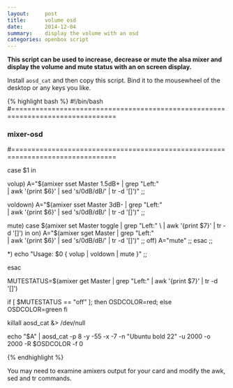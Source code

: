 ```yaml
---
layout:     post
title:      volume osd
date:       2014-12-04
summary:    display the volume with an osd
categories: openbox script
---
```


__This script can be used to increase, decrease or mute the alsa mixer 
and display the volume and mute status with an on screen display.__

Install `aosd_cat` and then copy this script. Bind it 
to the mousewheel of the desktop or any keys you like.

{% highlight bash %}
#!/bin/bash
#================================================================================
### mixer-osd
#================================================================================

case $1 in

   volup) A="$(amixer sset Master 1.5dB+ | grep "Left:" \
      | awk '{print $6}' | sed 's/0dB/dB/' | tr -d '[]')" ;;

   voldown) A="$(amixer sset Master 3dB- | grep "Left:" \
      | awk '{print $6}' | sed 's/0dB/dB/' | tr -d '[]')" ;;

   mute)
      case $(amixer set Master toggle | grep "Left:" \
         | awk '{print $7}' | tr -d '[]') in
            on) A="$(amixer sget Master | grep "Left:" \
      | awk '{print $6}' | sed 's/0dB/dB/' | tr -d '[]')" ;;
            off) A="mute" ;;
      esac ;;

   *) echo "Usage: $0 { volup | voldown | mute }" ;;

esac

MUTESTATUS=$(amixer get Master | grep "Left:" | awk '{print $7}' | tr -d '[]')

if [ $MUTESTATUS == "off" ]; then
   OSDCOLOR=red; else
   OSDCOLOR=green
fi

killall aosd_cat &> /dev/null

echo "$A" | aosd_cat -p 8 -y -55 -x -7 -n "Ubuntu bold 22" -u 2000 -o 2000 -R $OSDCOLOR -f 0

{% endhighlight %}    

You may need to examine amixers output for your card and modify the 
awk, sed and tr commands.
